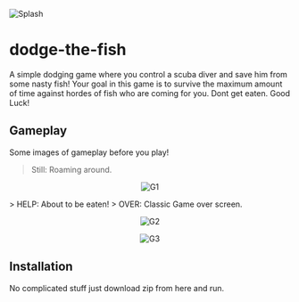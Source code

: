 ![Splash](https://github.com/CjSidharth/dodge-the-fish/assets/79306390/8af114c8-25ca-4821-b773-1b38ce6399c9)
# dodge-the-fish
A simple dodging game where you control a scuba diver and save him from some nasty fish!
Your goal in this game is to survive the maximum amount of time against hordes of fish who are coming for you.
Dont get eaten. Good Luck!
## Gameplay
Some images of gameplay before you play!
> Still: Roaming around.
<p align="center">
  <img src="https://github.com/CjSidharth/dodge-the-fish/assets/79306390/73219791-97b2-4263-974d-f61fc4341da5" alt="G1">
</p>
> HELP: About to be eaten!
> OVER: Classic Game over screen.


<p align="center">
  <img src="https://github.com/CjSidharth/dodge-the-fish/assets/79306390/5d81678e-fcaf-401f-bcc4-187b586dbc1d" alt="G2">
</p>

<p align="center">
  <img src="https://github.com/CjSidharth/dodge-the-fish/assets/79306390/c4fb07ba-653d-44ba-ab99-fdc41c4a6005" alt="G3">
</p>

## Installation
No complicated stuff just download zip from here and run.

